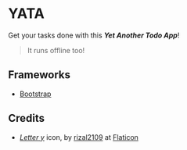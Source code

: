 # YATA

Get your tasks done with this _**Yet Another Todo App**_!

> It runs offline too!

## Frameworks

- [Bootstrap](https://getbootstrap.com/)

## Credits

- [_Letter y_](https://www.flaticon.com/free-icon/letter-y_5697590) icon, by [rizal2109](https://www.flaticon.com/authors/rizal2109) at [Flaticon](https://www.flaticon.com/)
